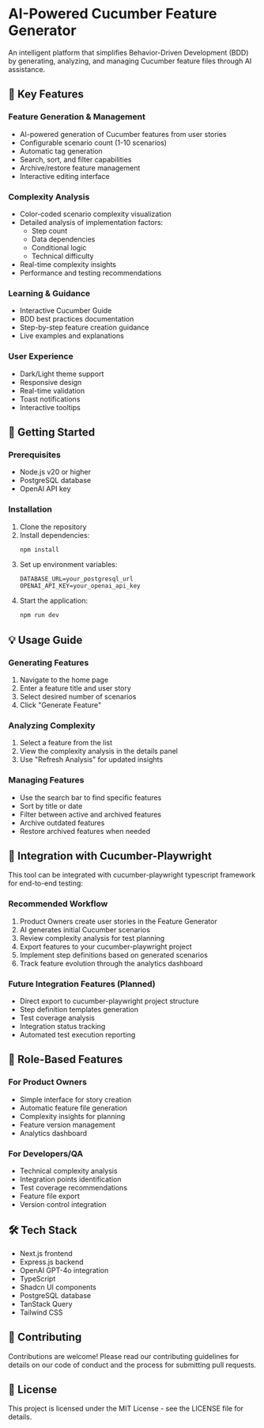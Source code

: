 # AI-Powered Cucumber Feature Generator

An intelligent platform that simplifies Behavior-Driven Development (BDD) by generating, analyzing, and managing Cucumber feature files through AI assistance.

## 🌟 Key Features

### Feature Generation & Management
- AI-powered generation of Cucumber features from user stories
- Configurable scenario count (1-10 scenarios)
- Automatic tag generation
- Search, sort, and filter capabilities
- Archive/restore feature management
- Interactive editing interface

### Complexity Analysis
- Color-coded scenario complexity visualization
- Detailed analysis of implementation factors:
  - Step count
  - Data dependencies
  - Conditional logic
  - Technical difficulty
- Real-time complexity insights
- Performance and testing recommendations

### Learning & Guidance
- Interactive Cucumber Guide
- BDD best practices documentation
- Step-by-step feature creation guidance
- Live examples and explanations

### User Experience
- Dark/Light theme support
- Responsive design
- Real-time validation
- Toast notifications
- Interactive tooltips

## 🚀 Getting Started

### Prerequisites
- Node.js v20 or higher
- PostgreSQL database
- OpenAI API key

### Installation
1. Clone the repository
2. Install dependencies:
   ```bash
   npm install
   ```
3. Set up environment variables:
   ```env
   DATABASE_URL=your_postgresql_url
   OPENAI_API_KEY=your_openai_api_key
   ```
4. Start the application:
   ```bash
   npm run dev
   ```

## 💡 Usage Guide

### Generating Features
1. Navigate to the home page
2. Enter a feature title and user story
3. Select desired number of scenarios
4. Click "Generate Feature"

### Analyzing Complexity
1. Select a feature from the list
2. View the complexity analysis in the details panel
3. Use "Refresh Analysis" for updated insights

### Managing Features
- Use the search bar to find specific features
- Sort by title or date
- Filter between active and archived features
- Archive outdated features
- Restore archived features when needed

## 🔄 Integration with Cucumber-Playwright

This tool can be integrated with cucumber-playwright typescript framework for end-to-end testing:

### Recommended Workflow
1. Product Owners create user stories in the Feature Generator
2. AI generates initial Cucumber scenarios
3. Review complexity analysis for test planning
4. Export features to your cucumber-playwright project
5. Implement step definitions based on generated scenarios
6. Track feature evolution through the analytics dashboard

### Future Integration Features (Planned)
- Direct export to cucumber-playwright project structure
- Step definition templates generation
- Test coverage analysis
- Integration status tracking
- Automated test execution reporting

## 👥 Role-Based Features

### For Product Owners
- Simple interface for story creation
- Automatic feature file generation
- Complexity insights for planning
- Feature version management
- Analytics dashboard

### For Developers/QA
- Technical complexity analysis
- Integration points identification
- Test coverage recommendations
- Feature file export
- Version control integration

## 🛠 Tech Stack
- Next.js frontend
- Express.js backend
- OpenAI GPT-4o integration
- TypeScript
- Shadcn UI components
- PostgreSQL database
- TanStack Query
- Tailwind CSS

## 📝 Contributing
Contributions are welcome! Please read our contributing guidelines for details on our code of conduct and the process for submitting pull requests.

## 📄 License
This project is licensed under the MIT License - see the LICENSE file for details.
